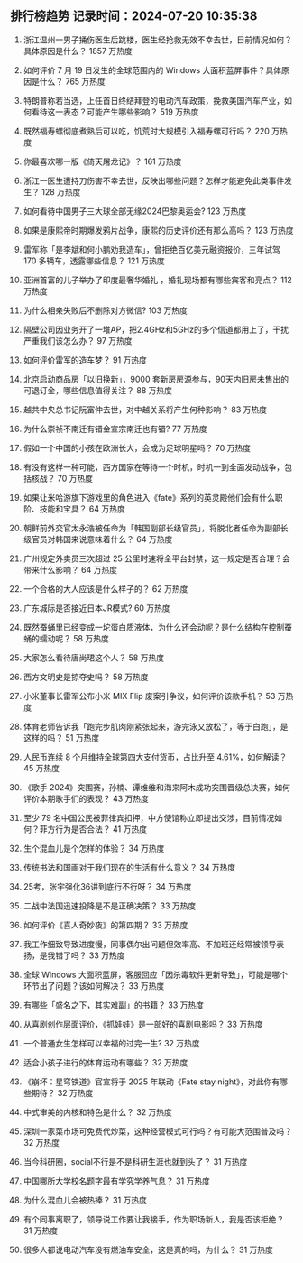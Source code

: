 
## 排行榜趋势 记录时间：2024-07-20 10:35:38
  
  1. 浙江温州一男子捅伤医生后跳楼，医生经抢救无效不幸去世，目前情况如何？具体原因是什么？ 1857 万热度
    
  2. 如何评价 7 月 19 日发生的全球范围内的 Windows 大面积蓝屏事件？具体原因是什么？ 765 万热度
    
  3. 特朗普称若当选，上任首日终结拜登的电动汽车政策，挽救美国汽车产业，如何看待这一表态？可能产生哪些影响？ 519 万热度
    
  4. 既然福寿螺彻底煮熟后可以吃，饥荒时大规模引入福寿螺可行吗？ 220 万热度
    
  5. 你最喜欢哪一版《倚天屠龙记》？ 161 万热度
    
  6. 浙江一医生遭持刀伤害不幸去世，反映出哪些问题？怎样才能避免此类事件发生？ 128 万热度
    
  7. 如何看待中国男子三大球全部无缘2024巴黎奥运会? 123 万热度
    
  8. 如果是康熙帝时期爆发鸦片战争，康熙的历史评价还有那么高吗？ 123 万热度
    
  9. 雷军称「是李斌和何小鹏劝我造车」，曾拒绝百亿美元融资报价，三年试驾 170 多辆车，透露哪些信息？ 121 万热度
    
  10. 亚洲首富的儿子举办了印度最奢华婚礼 ，婚礼现场都有哪些宾客和亮点？ 112 万热度
    
  11. 为什么相亲失败后不删除对方微信? 103 万热度
    
  12. 隔壁公司因业务开了一堆AP，把2.4GHz和5GHz的多个信道都用上了，干扰严重我们该怎么办？ 97 万热度
    
  13. 如何评价雷军的造车梦？ 91 万热度
    
  14. 北京启动商品房「以旧换新」，9000 套新房房源参与，90天内旧房未售出的可退订金，哪些信息值得关注？ 88 万热度
    
  15. 越共中央总书记阮富仲去世，对中越关系将产生何种影响？ 83 万热度
    
  16. 为什么崇祯不南迁有错金宣宗南迁也有错? 77 万热度
    
  17. 假如一个中国的小孩在欧洲长大，会成为足球明星吗？ 70 万热度
    
  18. 有没有这样一种可能，西方国家在等待一个时机，时机一到全面发动战争，包括核战？ 70 万热度
    
  19. 如果让米哈游旗下游戏里的角色进入《fate》系列的英灵殿他们会有什么职阶、技能和宝具？ 64 万热度
    
  20. 朝鲜前外交官太永浩被任命为「韩国副部长级官员」，将脱北者任命为副部长级官员对韩国来说意味着什么？ 64 万热度
    
  21. 广州规定外卖员三次超过 25 公里时速将全平台封禁，这一规定是否合理？会带来什么影响？ 64 万热度
    
  22. 一个合格的大人应该是什么样子的？ 62 万热度
    
  23. 广东城际是否接近日本JR模式? 60 万热度
    
  24. 既然蚕蛹里已经变成一坨蛋白质液体，为什么还会动呢？是什么结构在控制蚕蛹的蠕动呢？ 58 万热度
    
  25. 大家怎么看待唐尚珺这个人？ 58 万热度
    
  26. 西方文明史是掠夺史吗？ 58 万热度
    
  27. 小米董事长雷军公布小米 MIX Flip 废案引争议，如何评价该款手机？ 53 万热度
    
  28. 体育老师告诉我「跑完步肌肉刚紧张起来，游完泳又放松了，等于白跑」，是这样的吗？ 51 万热度
    
  29. 人民币连续 8 个月维持全球第四大支付货币，占比升至 4.61%，如何解读？ 45 万热度
    
  30. 《歌手 2024》突围赛，孙楠、谭维维和海来阿木成功突围晋级总决赛，如何评价本期歌手们的表现？ 43 万热度
    
  31. 至少 79 名中国公民被菲律宾扣押，中方使馆称立即提出交涉，目前情况如何？菲方行为是否合法？ 41 万热度
    
  32. 生个混血儿是个怎样的体验？ 34 万热度
    
  33. 传统书法和国画对于我们现在的生活有什么意义？ 34 万热度
    
  34. 25考，张宇强化36讲到底行不行呀？ 34 万热度
    
  35. 二战中法国迅速投降是不是正确决策？ 33 万热度
    
  36. 如何评价《喜人奇妙夜》的第四期？ 33 万热度
    
  37. 我工作细致导致进度慢，同事偶尔出问题但效率高、不加班还经常被领导表扬，是我错了吗？ 33 万热度
    
  38. 全球 Windows 大面积蓝屏，客服回应「因杀毒软件更新导致」，可能是哪个环节出了问题？该如何解决？ 33 万热度
    
  39. 有哪些「盛名之下，其实难副」的书籍？ 33 万热度
    
  40. 从喜剧创作层面评价，《抓娃娃》是一部好的喜剧电影吗？ 33 万热度
    
  41. 一个普通女生怎样可以幸福的过完一生? 32 万热度
    
  42. 适合小孩子进行的体育运动有哪些？ 32 万热度
    
  43. 《崩坏：星穹铁道》官宣将于 2025 年联动《Fate stay night》，对此你有哪些期待？ 32 万热度
    
  44. 中式审美的内核和特色是什么？ 32 万热度
    
  45. 深圳一家菜市场可免费代炒菜，这种经营模式可行吗？有可能大范围普及吗？ 32 万热度
    
  46. 当今科研圈，social不行是不是科研生涯也就到头了？ 31 万热度
    
  47. 中国哪所大学校名题字最有学究学养气息？ 31 万热度
    
  48. 为什么混血儿会被热捧？ 31 万热度
    
  49. 有个同事离职了，领导说工作要让我接手，作为职场新人，我是否该拒绝？ 31 万热度
    
  50. 很多人都说电动汽车没有燃油车安全，这是真的吗，为什么？ 31 万热度
    